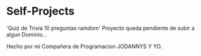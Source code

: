 # Self-Projects
'Quiz de Trivia 10 preguntas ramdom'
Proyecto queda pendiente de subir a algun Dominio...

Hecho por mi Compañera de Programacion JODANNYS Y YO.


